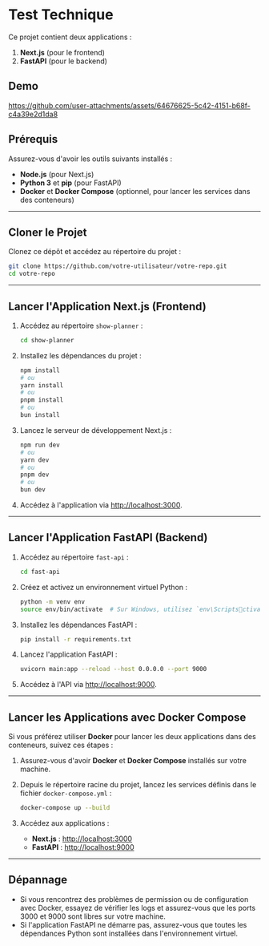 
# Test Technique

Ce projet contient deux applications :  
1. **Next.js** (pour le frontend)  
2. **FastAPI** (pour le backend)
## Demo


https://github.com/user-attachments/assets/64676625-5c42-4151-b68f-c4a39e2d1da8


## Prérequis

Assurez-vous d'avoir les outils suivants installés :
- **Node.js** (pour Next.js)
- **Python 3** et **pip** (pour FastAPI)
- **Docker** et **Docker Compose** (optionnel, pour lancer les services dans des conteneurs)

---

## Cloner le Projet

Clonez ce dépôt et accédez au répertoire du projet :

```bash
git clone https://github.com/votre-utilisateur/votre-repo.git
cd votre-repo
```

---

## Lancer l'Application Next.js (Frontend)

1. Accédez au répertoire `show-planner` :

    ```bash
    cd show-planner
    ```

2. Installez les dépendances du projet :

    ```bash
    npm install
    # ou
    yarn install
    # ou
    pnpm install
    # ou
    bun install
    ```

3. Lancez le serveur de développement Next.js :

    ```bash
    npm run dev
    # ou
    yarn dev
    # ou
    pnpm dev
    # ou
    bun dev
    ```

4. Accédez à l'application via [http://localhost:3000](http://localhost:3000).

---

## Lancer l'Application FastAPI (Backend)

1. Accédez au répertoire `fast-api` :

    ```bash
    cd fast-api
    ```

2. Créez et activez un environnement virtuel Python :

    ```bash
    python -m venv env
    source env/bin/activate  # Sur Windows, utilisez `env\Scriptsctivate`
    ```

3. Installez les dépendances FastAPI :

    ```bash
    pip install -r requirements.txt
    ```

4. Lancez l'application FastAPI :

    ```bash
    uvicorn main:app --reload --host 0.0.0.0 --port 9000
    ```

5. Accédez à l'API via [http://localhost:9000](http://localhost:9000).

---

## Lancer les Applications avec Docker Compose

Si vous préférez utiliser **Docker** pour lancer les deux applications dans des conteneurs, suivez ces étapes :

1. Assurez-vous d'avoir **Docker** et **Docker Compose** installés sur votre machine.

2. Depuis le répertoire racine du projet, lancez les services définis dans le fichier `docker-compose.yml` :

    ```bash
    docker-compose up --build
    ```

3. Accédez aux applications :
    - **Next.js** : [http://localhost:3000](http://localhost:3000)
    - **FastAPI** : [http://localhost:9000](http://localhost:9000)

---

## Dépannage

- Si vous rencontrez des problèmes de permission ou de configuration avec Docker, essayez de vérifier les logs et assurez-vous que les ports 3000 et 9000 sont libres sur votre machine.
- Si l'application FastAPI ne démarre pas, assurez-vous que toutes les dépendances Python sont installées dans l'environnement virtuel.
